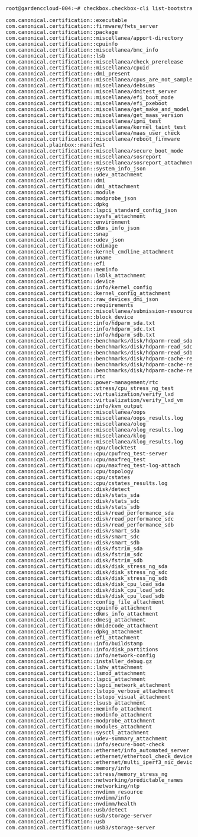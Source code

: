 <pre>
root@gardenccloud-004:~# checkbox.checkbox-cli list-bootstrapped 'com.canonical.certification::server-full'

com.canonical.certification::executable
com.canonical.certification::firmware/fwts_server
com.canonical.certification::package
com.canonical.certification::miscellanea/apport-directory
com.canonical.certification::cpuinfo
com.canonical.certification::miscellanea/bmc_info
com.canonical.certification::lsb
com.canonical.certification::miscellanea/check_prerelease
com.canonical.certification::miscellanea/cpuid
com.canonical.certification::dmi_present
com.canonical.certification::miscellanea/cpus_are_not_samples
com.canonical.certification::miscellanea/debsums
com.canonical.certification::miscellanea/dmitest_server
com.canonical.certification::miscellanea/efi_boot_mode
com.canonical.certification::miscellanea/efi_pxeboot
com.canonical.certification::miscellanea/get_make_and_model
com.canonical.certification::miscellanea/get_maas_version
com.canonical.certification::miscellanea/ipmi_test
com.canonical.certification::miscellanea/kernel_taint_test
com.canonical.certification::miscellanea/maas_user_check
com.canonical.certification::miscellanea/reboot_firmware
com.canonical.plainbox::manifest
com.canonical.certification::miscellanea/secure_boot_mode
com.canonical.certification::miscellanea/sosreport
com.canonical.certification::miscellanea/sosreport_attachment
com.canonical.certification::system_info_json
com.canonical.certification::udev_attachment
com.canonical.certification::dmi
com.canonical.certification::dmi_attachment
com.canonical.certification::module
com.canonical.certification::modprobe_json
com.canonical.certification::dpkg
com.canonical.certification::lspci_standard_config_json
com.canonical.certification::sysfs_attachment
com.canonical.certification::environment
com.canonical.certification::dkms_info_json
com.canonical.certification::snap
com.canonical.certification::udev_json
com.canonical.certification::cdimage
com.canonical.certification::kernel_cmdline_attachment
com.canonical.certification::uname
com.canonical.certification::efi
com.canonical.certification::meminfo
com.canonical.certification::lsblk_attachment
com.canonical.certification::device
com.canonical.certification::info/kernel_config
com.canonical.certification::kernel_config_attachment
com.canonical.certification::raw_devices_dmi_json
com.canonical.certification::requirements
com.canonical.certification::miscellanea/submission-resources
com.canonical.certification::block_device
com.canonical.certification::info/hdparm_sda.txt
com.canonical.certification::info/hdparm_sdc.txt
com.canonical.certification::info/hdparm_sdb.txt
com.canonical.certification::benchmarks/disk/hdparm-read_sda
com.canonical.certification::benchmarks/disk/hdparm-read_sdc
com.canonical.certification::benchmarks/disk/hdparm-read_sdb
com.canonical.certification::benchmarks/disk/hdparm-cache-read_sda
com.canonical.certification::benchmarks/disk/hdparm-cache-read_sdc
com.canonical.certification::benchmarks/disk/hdparm-cache-read_sdb
com.canonical.certification::rtc
com.canonical.certification::power-management/rtc
com.canonical.certification::stress/cpu_stress_ng_test
com.canonical.certification::virtualization/verify_lxd
com.canonical.certification::virtualization/verify_lxd_vm
com.canonical.certification::info/kvm_output
com.canonical.certification::miscellanea/oops
com.canonical.certification::miscellanea/oops_results.log
com.canonical.certification::miscellanea/olog
com.canonical.certification::miscellanea/olog_results.log
com.canonical.certification::miscellanea/klog
com.canonical.certification::miscellanea/klog_results.log
com.canonical.certification::cpu/clocktest
com.canonical.certification::cpu/cpufreq_test-server
com.canonical.certification::cpu/maxfreq_test
com.canonical.certification::cpu/maxfreq_test-log-attach
com.canonical.certification::cpu/topology
com.canonical.certification::cpu/cstates
com.canonical.certification::cpu/cstates_results.log
com.canonical.certification::disk/detect
com.canonical.certification::disk/stats_sda
com.canonical.certification::disk/stats_sdc
com.canonical.certification::disk/stats_sdb
com.canonical.certification::disk/read_performance_sda
com.canonical.certification::disk/read_performance_sdc
com.canonical.certification::disk/read_performance_sdb
com.canonical.certification::disk/smart_sda
com.canonical.certification::disk/smart_sdc
com.canonical.certification::disk/smart_sdb
com.canonical.certification::disk/fstrim_sda
com.canonical.certification::disk/fstrim_sdc
com.canonical.certification::disk/fstrim_sdb
com.canonical.certification::disk/disk_stress_ng_sda
com.canonical.certification::disk/disk_stress_ng_sdc
com.canonical.certification::disk/disk_stress_ng_sdb
com.canonical.certification::disk/disk_cpu_load_sda
com.canonical.certification::disk/disk_cpu_load_sdc
com.canonical.certification::disk/disk_cpu_load_sdb
com.canonical.certification::config_file_attachment
com.canonical.certification::cpuinfo_attachment
com.canonical.certification::dkms_info_attachment
com.canonical.certification::dmesg_attachment
com.canonical.certification::dmidecode_attachment
com.canonical.certification::dpkg_attachment
com.canonical.certification::efi_attachment
com.canonical.certification::info/buildstamp
com.canonical.certification::info/disk_partitions
com.canonical.certification::info/network-config
com.canonical.certification::installer_debug.gz
com.canonical.certification::lshw_attachment
com.canonical.certification::lsmod_attachment
com.canonical.certification::lspci_attachment
com.canonical.certification::lspci_network_attachment
com.canonical.certification::lstopo_verbose_attachment
com.canonical.certification::lstopo_visual_attachment
com.canonical.certification::lsusb_attachment
com.canonical.certification::meminfo_attachment
com.canonical.certification::modinfo_attachment
com.canonical.certification::modprobe_attachment
com.canonical.certification::modules_attachment
com.canonical.certification::sysctl_attachment
com.canonical.certification::udev-summary_attachment
com.canonical.certification::info/secure-boot-check
com.canonical.certification::ethernet/info_automated_server
com.canonical.certification::ethernet/ethertool_check_device1_eth0
com.canonical.certification::ethernet/multi_iperf3_nic_device1_eth0
com.canonical.certification::memory/info
com.canonical.certification::stress/memory_stress_ng
com.canonical.certification::networking/predictable_names
com.canonical.certification::networking/ntp
com.canonical.certification::nvdimm_resource
com.canonical.certification::nvdimm/info
com.canonical.certification::nvdimm/health
com.canonical.certification::usb/detect
com.canonical.certification::usb/storage-server
com.canonical.certification::usb
com.canonical.certification::usb3/storage-server
</pre>
